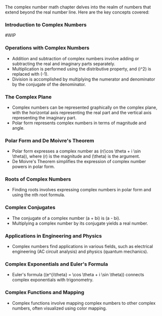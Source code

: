 

The complex number math chapter delves into the realm of numbers that extend beyond the real number line. Here are the key concepts covered:

### Introduction to Complex Numbers

#WIP

### Operations with Complex Numbers
   - Addition and subtraction of complex numbers involve adding or subtracting the real and imaginary parts separately.
   - Multiplication is performed using the distributive property, and \(i^2\) is replaced with \(-1\).
   - Division is accomplished by multiplying the numerator and denominator by the conjugate of the denominator.

### The Complex Plane
   - Complex numbers can be represented graphically on the complex plane, with the horizontal axis representing the real part and the vertical axis representing the imaginary part.
   - Polar form represents complex numbers in terms of magnitude and angle.

### Polar Form and De Moivre's Theorem
   - Polar form expresses a complex number as \(r(\cos \theta + i \sin \theta)\), where \(r\) is the magnitude and \(\theta\) is the argument.
   - De Moivre's Theorem simplifies the expression of complex number powers in polar form.

### Roots of Complex Numbers
   - Finding roots involves expressing complex numbers in polar form and using the nth root formula.

### Complex Conjugates
   - The conjugate of a complex number \(a + bi\) is \(a - bi\).
   - Multiplying a complex number by its conjugate yields a real number.

### Applications in Engineering and Physics
   - Complex numbers find applications in various fields, such as electrical engineering (AC circuit analysis) and physics (quantum mechanics).

### Complex Exponentials and Euler's Formula
   - Euler's formula (\(e^{i\theta} = \cos \theta + i \sin \theta\)) connects complex exponentials with trigonometry.

### Complex Functions and Mapping
   - Complex functions involve mapping complex numbers to other complex numbers, often visualized using color mapping.

